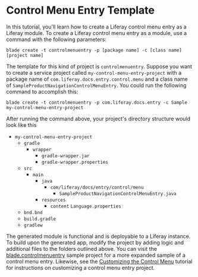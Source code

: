 # Control Menu Entry Template

In this tutorial, you'll learn how to create a Liferay control menu entry as a
Liferay module. To create a Liferay control menu entry as a module, use a
command with the following parameters: 

    blade create -t controlmenuentry -p [package name] -c [class name] [project name]

The template for this kind of project is `controlmenuentry`. Suppose you want to
create a service project called `my-control-menu-entry-project` with a package
name of `com.liferay.docs.entry.control.menu` and a class name of
`SampleProductNavigationControlMenuEntry`. You could run the following command
to accomplish this:

    blade create -t controlmenuentry -p com.liferay.docs.entry -c Sample my-control-menu-entry-project

After running the command above, your project's directory structure would look
like this

- `my-control-menu-entry-project`
    - `gradle`
        - `wrapper`
            - `gradle-wrapper.jar`
            - `gradle-wrapper.properties`
    - `src`
        - `main`
            - `java`
                - `com/liferay/docs/entry/control/menu`
                    - `SampleProductNavigationControlMenuEntry.java`
            - `resources`
                - `content`
                    `Language.properties`
    - `bnd.bnd`
    - `build.gradle`
    - `gradlew`

The generated module is functional and is deployable to a Liferay instance. To
build upon the generated app, modify the project by adding logic and additional
files to the folders outlined above. You can visit the
[blade.controlmenuentry](https://github.com/liferay/liferay-blade-samples/tree/master/liferay-gradle/blade.controlmenuentry)
sample project for a more expanded sample of a control menu entry. Likewise, see
the
[Customizing the Control Menu](/develop/tutorials/-/knowledge_base/7-0/customizing-the-control-menu)
tutorial for instructions on customizing a control menu entry project.
